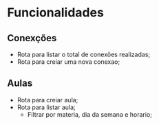 # Funcionalidades

## Conexções

- Rota para listar o total de conexões realizadas;
- Rota para creiar uma nova conexao;

## Aulas

- Rota para creiar aula;
- Rota para listar aula;
    - Filtrar por materia, dia da semana e horario;

